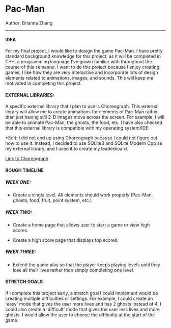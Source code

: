 # Pac-Man

Author: Brianna Zhang

---

#### **IDEA** ####

For my final project, I would like to design the game Pac-Man. 
I have pretty standard background knowledge for this project, as 
it will be completed in C++, a programming language I've grown 
familiar with throughout the course of this semester. I want to do 
this project because I enjoy creating games; I like how they are 
very interactive and incorporate lots of design elements related to
animations, images, and sounds. This will keep me motivated in 
completing this project. 


#### **EXTERNAL LIBRARIES:** ####

A specific external library that I plan to use is Choreograph. This
external library will allow me to create animations for elements of 
Pac-Man rather than just having still 2-D images move across the screen.
For example, I will be able to animate Pac-Man, the ghosts, the food, etc.
I have also checked that this external library is compatible with
my operating system/IDE.

*Edit: I did not end up using Choreograph because I could not figure out how 
to use it. Instead, I decided to use SQLite3 and SQLite Modern Cpp as my external 
library, and I used it to create my leaderboard. 

[Link to Choreograph](https://github.com/fffaraz/awesome-cpp)

#### **ROUGH TIMELINE** ####

##### **WEEK ONE:** #####
* Create a single level. All elements should work properly (Pac-Man,
ghosts, food, fruit, point system, etc.)

##### **WEEK TWO:** #####
* Create a home page that allows user to start a game or view
high scores. 

* Create a high score page that displays top scores.

##### **WEEK THREE:** #####
* Extend the game play so that the player keeps playing levels
until they lose all their lives rather than simply completing
one level. 

#### **STRETCH GOALS** ####
If I complete this project early, a stretch goal I could implement would
be creating multiple difficulties or settings. For example, I could create
an 'easy' mode that gives the user more lives and has 2 ghosts instead of 4. 
I could also create a 'difficult' mode that gives the user less lives and 
more ghosts. I would allow the user to choose the difficulty at the start
of the game. 